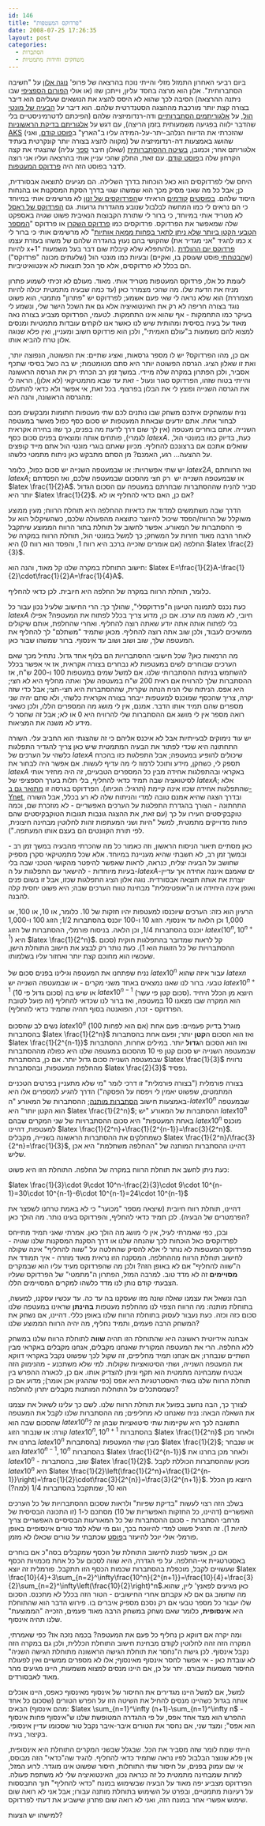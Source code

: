 ```yaml
---
id: 146
title: "פרדוקס המעטפות"
date: 2008-07-25 17:26:35
layout: post
categories: 
  - הסתברות
  - משחקים וחידות מתמטיות
---
```

ביום רביעי האחרון התמזל מזלי והייתי נוכח בהרצאה של פרופ' <a href="http://he.wikipedia.org/wiki/%D7%A0%D7%95%D7%92%D7%94_%D7%90%D7%9C%D7%95%D7%9F">נוגה אלון</a> על "חשיבה הסתברותית". אלון הוא מרצה בחסד עליון, וייתכן שזו (או אולי <a href="http://www.math.technion.ac.il/Site/events/special-lectures/Mathclub/">הפורום הספציפי</a> שבו ניתנה ההרצאה) הסיבה לכך שהוא לא היסס להציג את הנושאים שעליהם הוא דיבר בצורה קצת יותר מורכבת מההצגה הסטנדרטית שלהם. הוא דיבר על <a href="http://www.gadial.net/?p=111">הבעיה של מונטי הול</a>, על <a href="http://he.wikipedia.org/wiki/%D7%90%D7%9C%D7%92%D7%95%D7%A8%D7%99%D7%AA%D7%9D_%D7%90%D7%A7%D7%A8%D7%90%D7%99">אלגוריתמים הסתברותיים</a> ודה-רנדומיזציה שלהם (הפיכתם לדטרמיניסטיים בלי שהדבר ילווה בפגיעה משמעותית בזמן הריצה), עם דגש על <a href="http://en.wikipedia.org/wiki/AKS_primality_test">אלגוריתם בדיקת הראשוניות AKS</a> (שהזכרתי את הדיווח הנלהב-יתר-על-המידה עליו ב"הארץ" ב<a href="http://www.gadial.net/?p=144">פוסט קודם</a>, ואני מקווה להציג בצורה יותר קונקרטית בעתיד) שהושג באמצעות דה-רנדומיזציה של אלגוריתם אחר; וכמובן, <a href="http://en.wikipedia.org/wiki/Probabilistic_method">בשיטה ההסתברותית</a> (שאלון חיבר <a href="http://www.amazon.com/Probabilistic-Wiley-Interscience-Discrete-Mathematics-Optimization/dp/0471370460">ספר</a> עליה) שהצגתי את קצה הקרחון שלה ב<a href="http://www.gadial.net/?p=36">פוסט קודם</a>. עם זאת, החלק שהכי עניין אותי בהרצאה ועליו אני רוצה לדבר בפוסט הזה היה <a href="http://en.wikipedia.org/wiki/Two_envelopes_problem">פרדוקס המעטפות</a>.

היחס שלי לפרדוקסים הוא כאל הוכחות בדרך השלילה. הם מגיעים לתוצאה אבסורדית, כן; אבל כל מה שאני מסיק מכך הוא שמשהו שגוי בדרך הסקת המסקנות או בהנחות היסוד שלהם. <a href="http://www.gadial.net/?p=141">בפוסטים</a> <a href="http://www.gadial.net/?p=142">קודמים</a> הראיתי ש<a href="http://he.wikipedia.org/wiki/%D7%94%D7%A4%D7%A8%D7%93%D7%95%D7%A7%D7%A1%D7%99%D7%9D_%D7%A9%D7%9C_%D7%96%D7%A0%D7%95%D7%9F">הפרדוקסים של זנון</a> לא מרשימים אותי במיוחד כי הם נראים לי כמו המחשה לבלבול שנובע מהגדרות גרועות. גם <a href="http://nimrodavissar.com/blogica/archives/125">הפרדוקס של ראסל</a> לא מטריד אותי במיוחד, כי ברור לי שתורת הקבוצות הנאיבית פשוט שגויה באספקט שלה שמאפשר את הפרדוקס. פרדוקסים כמו <a href="http://he.wikipedia.org/wiki/%D7%A4%D7%A8%D7%93%D7%95%D7%A7%D7%A1_%D7%94%D7%A9%D7%A7%D7%A8%D7%9F">פרדוקס השקרן</a> או פרדוקס "<a href="http://he.wikipedia.org/wiki/%D7%94%D7%A4%D7%A8%D7%93%D7%95%D7%A7%D7%A1_%D7%A9%D7%9C_%D7%91%D7%A8%D7%99">המספר הטבעי הקטן ביותר שלא ניתן לתאר בפחות ממאה אותיות</a>" לא מרשימים אותי כי ברור לי שהקושי בהם נעוץ בהגדרה שלהם של משהו בעזרת עצמו (כמו להגיד "אני מגדיר את x להיות x+1" ולהתפלא שלא קיבלת שום דבר בעל משמעות). <a href="http://he.wikipedia.org/wiki/%D7%A4%D7%A8%D7%93%D7%95%D7%A7%D7%A1_%D7%99%D7%95%D7%9D_%D7%94%D7%94%D7%95%D7%9C%D7%93%D7%AA">פרדוקס יום ההולדת</a> (ש<a href="http://www.gadial.net/?p=137">הבטחתי </a>פוסט שעוסק בו, ואקיים) ובעיות כמו מונטי הול (שלעתים מכונה "פרדוקס") הם בכלל לא פרדוקסים, אלא סך הכל תוצאות לא אינטואיטיביות.

לעומת כל אלו, פרדוקס המעטפות מטריד אותי. מאוד. מעולם לא זכיתי לשמוע פתרון מניח את הדעת שלו. מה שהכי מצמרר כאן (עד כמה שבעיה מתמטית יכולה להיות מצמררת) הוא שלא נראה לי שאי פעם אשמע; לפרדוקס יש "פתרון" מתמטי, הוא פשוט נוגד בצורה חריפה לא רק את האינטואיציה אלא גם את השכל הישר שלי, ונשמע לי בעיקר כמו התחמקות - אף שהוא אינו התחמקות. לטעמי, הפרדוקס מצביע בצורה נאה מאוד על בעיה בסיסית ומהותית שיש לנו כאשר אנו לוקחים עובדות מתמטיות ומנסים למצוא להם משמעות ב"עולם האמיתי", ולכן הוא פרדוקס חשוב ומעניין, ואין פלא שנוגה אלון טרח להביא אותו.

אם כן, מהו הפרדוקס? יש לו מספר גרסאות, ואציג שתיים: את הפשוטה, הנפוצה יותר, ואת זו שאלון הציג. הגרסה הפשוטה יותר היא סתם מטומטמת; יש בה כשל בסיסי שתכף אסביר, ולכן הפתרון במקרה שלה מיידי. במשך זמן רב הכרתי רק את הגרסה הראשונה והייתי בטוח שזהו, הפרדוקס סגור ונעול - זאת עד שבא מתמטיקאי (לא אלון), הראה לי את הגרסה השנייה ופוצץ לי את הבלון בפרצוף. בכל זאת, אי אפשר ולא כדאי להתעלם מהגרסה הראשונה, והנה היא:

נניח שמשחקים איתכם משחק שבו נותנים לכם שתי מעטפות חתומות ומבקשים מכם לבחור אחת. אתם יודעים שבאחת המעטפות יש סכום כסף כפול מאשר במעטפה השנייה. אתם בוחרים מעטפה (אין לך שום דרך לדעת מה בפנים, כך שזו בחירה אקראית לגמרי), פותחים אותה ומוצאים בפנים סכום כסף $latex A$. כעת, בדיוק כמו במונטי הול, שואלים אתכם אם ברצונכם להחליף. מכיוון שאתם בוגרי מונטי הול אתם מייד קופצים על ההצעה... רגע, האמנם? מן הסתם מתבקש כאן ניתוח מתמטי כלשהו.

יש שתי אפשרויות: או שבמעטפה השנייה יש סכום כפול, כלומר $latex 2A$, ואז הרווחתם $latex A$; או שבמעטפה השנייה יש  רק חצי מהסכום שבמעטפה שלכם, ואז הפסדתם $latex \frac{1}{2}A$. סביר להניח שההסתברות שבחרתם במעטפה עם הסכום הגדול יותר היא $latex \frac{1}{2}$. אם כן, האם כדאי להחליף או לא?

הדרך שבה משתמשים למדוד את כדאיות ההחלפה היא תוחלת הרווח; מעין ממוצע משוקלל של הרווח/הפסד שיכול להיווצר כתוצאה מהפעולה שלכם, כשהשיקלול הוא על פי ההסתברות של המאורע. אפשר לחשוב על תוחלת בתור הרווח הממוצע שיתקבל לאחר הרבה מאוד חזרות על המשחק; כך למשל במונטי הול, תוחלת הרווח במקרה של החלפה (אם אומרים שזכייה ברכב היא רווח 1, והפסד הוא רווח 0) היא $latex \frac{2}{3}$.

חישוב התוחלת במקרה שלנו קל מאוד, והנה הוא: $latex E=\frac{1}{2}A-\frac{1}{2}\cdot\frac{1}{2}A=\frac{1}{4}A$.

כלומר, תוחלת הרווח במקרה של החלפה היא חיובית. לכן כדאי להחליף.

כעת נכנס לתמונה הטיעון ה"פרדוקסלי", שהולך כך: הרי החישוב שלעיל נכון עבור כל $latex A$ חיובי, לא משנה מה ערכו. אם כן, מדוע צריך בכלל לפתוח את המעטפה? אפילו בלי לפתוח אותה אתה יודע שאתה רוצה להחליף. ואחרי שהחלפת, אותם שיקולים ממשיכים לעבוד, ולכן שוב אתה רוצה להחליף. מכאן שתמיד "משתלם" לך להחליף את המעטפה שלך, שוב ושוב ושוב עד אינסוף. ברור שמשהו שבור כאן.

מה הרמאות כאן? שכל חישובי ההסתברויות הם בלוף אחד גדול. נתחיל מכך שאם הערכים שבוחרים לשים במעטפות לא נבחרים בצורה אקראית, אז אי אפשר בכלל להשתמש בניתוח ההסתברותי שלנו. אם למשל שמים במעטפות 100 ו-200 ש"ח, אז ההסתברות שלך להרוויח אם ראית 200 ש"ח במעטפה שלך ואתה מחליף היא לא חצי; היא אפס. הניתוח שלי הניח הנחה שקרית, שההסתברות היא חצי-חצי; אבל כדי שזה יקרה, צריך שהכסף שמוכנס למעטפות ייבחר בצורה אקראית כלשהי, ולא סתם יהיה שני מספרים שהם תמיד אותו הדבר. אמנם, אין לי מושג מה המספרים הללו, ולכן כשאני רואה מספר אין לי מושג אם ההסתברות שלי להרוויח היא 0 או לא; אבל זה שחסר לי מידע לא משנה את המציאות.

יש עוד נימוקים לבעייתיות אבל לא איכנס אליהם כי זה שהצגתי הוא החביב עלי. השורה התחתונה היא שכדי לפתור את הבעיה המתמטית שיש כאן צריך להגדיר התפלגות כלשהי על הערכים של $latex A$ שיכולים להופיע במעטפה; אבל התפלגות כזו בהכרח תספק לי, כשחקן, מידע ותוכל לרמוז לי מה עדיף לעשות. אם אפשר היה לבחור את $latex A$ באקראי ובהתפלגות אחידה מבין כל המספרים הטבעיים, זה היה מחזיר אותי לסיטואציה שבה תמיד כדאי להחליף, בלי תלות בערך הספציפי של $latex A$; אלא שהתפלגות אחידה שכזו אינה קיימת (תרגיל: הוכיחו). הפרדוקס בגרסה זו <a href="http://www.ynet.co.il/articles/0,7340,L-3460198,00.html">מתואר גם ב-Ynet</a>, ובדרך הצגה שהיא אמנם טובה למדי והניתוח שלה לא רע בכלל, אבל השורה התחתונה - הצורך בהגדרת התפלגות על הערכים האפשריים - לא מוזכרת שם, וכמה טוקבקיסטים העירו על כך (עם זאת, את ההצגה גונבות תגובות הטוקבקיסטים שהם פחות מדוייקים מתמטית, למשל "<span><span>היות ושני המעתפות זהות לחלוטין מבחינה חיצונית, לפי תורת הקוונטים הם בעצם אותו המעתפה.").</span></span>

כאן מסתיים תיאור הניסוח הראשון, וזה כאמור כל מה שהכרתי מהבעיה במשך זמן רב - ובמשך זמן רב, לא חשבתי שהיא מעניינת במיוחד. אלא שכל מתמטיקאי סקרן מספיק שחושב על הבעיה יצליח, כנראה, לראות שאפשר להיפטר מהקושי הטכני שבה בלי בעיות מיוחדות - להישאר עם התפלגות על ה-$latex A$-ים שאמנם איננה אחידה אך עדיין יוצרת את אותה תוצאה אבסורדית. נוגה אלון הציג התפלגות שכזו, אבל זו בשום פנים ואופן אינה היחידה או ה"אופטימלית" מבחינת טווח הערכים שבה; היא פשוט יחסית קלה להבנה.

הרעיון הוא כזה: הערכים שיוכנסו למעטפות יהיו חזקות של 10. כלומר, או 10, או 100, או 1,000 וכן הלאה עד אינסוף. הזוג 10 ו-100 יוכנס בהסתברות 1/2; הזוג 100 ו-1,000 יוכנס בהסתברות 1/4, וכן הלאה. בניסוח פורמלי, ההסתברות של הזוג $latex (10^n,10^{n+1})$ היא $latex \frac{1}{2^n}$. קל לראות שמדובר בהתפלגות חוקית (סכום ההסתברויות של כל הזוגות הוא 1). כעת נותר רק לבצע את חישוב התוחלת הישן, שעכשיו הוא מחוכם קצת יותר ואחזור עליו בשלמותו.

נניח שפתחנו את המעטפה וגילינו בפנים סכום של $latex 10^n$ עבור איזה שהוא $latex n$ טבעי. ברור לנו שאנו נמצאים באחד משני מקרים - או שבמעטפה השנייה יש $latex 10^{n+1}$ (סכום גדול פי 10) או שיש בה $latex 10^{n-1}$ (סכום קטן פי עשר). היוצא מן הכלל היחיד הוא המקרה שבו מצאנו 10 במעטפה, ואז ברור לנו שכדאי להחליף (זה פועל לטובת הפרדוקס - זכרו, הפואנטה בסוף תהיה שתמיד כדאי להחליף).

נשים לב שהסכום $latex 10^n$ (אם הוא לפחות 100) מוגרל בדיוק פעמיים: פעם אחת בהסתברות $latex \frac{1}{2^n}$ ואז הוא הסכום ה<strong>קטן</strong> יותר; ופעם אחת בהסתברות $latex \frac{1}{2^{n-1}}$ ואז הוא הסכום ה<strong>גדול</strong> יותר. במילים אחרות, ההסתברות שבמעטפה השנייה יש סכום קטן פי 10 מהסכום במעטפה שלנו היא כפולה מההסתברות שבמעטפה השנייה סכום גדול יותר. אם כן, בהסתברות $latex \frac{1}{3}$ נרוויח מהחלפת המעטפות, ובהסתברות $latex \frac{2}{3}$ נפסיד.

בצורה פורמלית ("בצורה פורמלית" זו דרכי לומר "מי שלא מתעניין בפרטים הטכניים המתמטים, שפשוט יאמין לי ויפסח על הפסקה") הדרך להגיע למספרים אלו היא באמצעות חישוב <a href="http://he.wikibooks.org/wiki/%D7%94%D7%A1%D7%AA%D7%91%D7%A8%D7%95%D7%AA/%D7%94%D7%A1%D7%AA%D7%91%D7%A8%D7%95%D7%AA_%D7%9E%D7%95%D7%AA%D7%A0%D7%94">הסתברות מותנה</a>; ההסתברות של המאורע "ה-$latex 10^n$ שבמעטפה הוא הקטן יותר" היא $latex \frac{1}{2^n}$; ההסתברות של המאורע "יש $latex 10^n$ באחת המעטפות" היא סכום ההסתברויות של שני המקרים שבהם $latex 10^n$ מוכנס למעטפות, דהיינו $latex \frac{1}{2^n}+\frac{1}{2^{n-1}}=\frac{3}{2^n}$. כשמחלקים את ההסתברות הראשונה בשנייה, מקבלים $latex \frac{1}{2^n}/\frac{3}{2^n}=\frac{1}{3}$, דהיינו ההסתברות המותנה של "ההחלפה משתלמת" היא אכן שליש.

כעת ניתן לחשב את תוחלת הרווח במקרה של החלפה. התוחלת הזו היא פשוט:

$latex \frac{1}{3}\cdot 9\cdot 10^n-\frac{2}{3}\cdot 9\cdot 10^{n-1}=30\cdot 10^{n-1}-6\cdot 10^{n-1}=24\cdot 10^{n-1}$

דהיינו, תוחלת רווח חיובית (שיצאה מספר "מכוער" כי לא באמת טרחנו לשפצר את הפרמטרים של הבעיה). לכן תמיד כדאי להחליף, והפרדוקס בעינו נותר. מה הולך כאן?

ובכן, כפי שאמרתי לעיל, אין לי מושג מה הולך כאן. אמרתי שאני תמיד מתייחס לפרדוקסים כאל הוכחות לכך שהנחה שלנו או דרך הסקנת המסקנות שלנו שגויה - מפרדוקס המעטפות לא נותר לי אלא להסיק שהחלטה על "שווה להחליף" אינה שקולה לחישוב תוחלת הרווח מההחלפה. המסקנה הזו נראית מאוד מוזרה - איך תמודד את ה"שווה להחליף" אם לא באופן הזה? ולכן מה שהפרדוקס מעיד עליו הוא שבמקרים <strong>מסויימים</strong> זה לא מדד טוב. למרבה המזל, הפתרון ה"מתמטי" של הפרדוקס שעליו הצבעתי קודם נותן לנו מדד כלשהו למקרים המסויימים הללו.

הבה ונשאל את עצמנו שאלה שונה מזו שעסקנו בה עד כה. עד עכשיו עסקנו, למעשה, בתוחלת מותנה: מה הרווח הצפוי לנו מהחלפת מעטפות <strong>בהינתן</strong> שראינו במעטפה שלנו סכום כזה וכזה. כעת נעבור לעסוק בתוחלת הרווח שלנו באופן כללי. דהיינו, אם נשחק את המשחק הרבה פעמים, ותמיד נחליף, מה יהיה הרווח הממוצע שלנו?

אבחנה אידיוטית ראשונה היא שהתוחלת הזו תהיה <strong>שווה</strong> לתוחלת הרווח שלנו במשחק ללא החלפה. הרי את המעטפה המקורית שאנחנו מקבלים, אנחנו מקבלים באקראי מבין השתיים שנבחרו; אם אנחנו תמיד מחליפים, זה שקול לכך שפשוט נקבל באקראי דווקא את המעטפה השנייה, ושתי הסיטואציות שקולות. למי שלא משתכנע - מהנימוק הזה אבטיח שמבחינה מתמטית הוא תקף וניתן להצדיק אותו. אם כן, לכאורה ההפרש בין תוחלת הרווח שלנו בשתי האסטרטגיות היא אפס (כפי שההגיון אכן אומר); מדוע אם כן כשמסתכלים על התוחלות המותנות מקבלים יתרון להחלפה?

לצורך כך, הבה נחשב בפועל את תוחלת הרווח שלנו. לשם כך עלינו לשאול את עצמנו את השאלה הבאה: נניח שאנחנו לא מחליפים; מה ההסתברות שלנו לקבל את המעטפה שהסכום שבה הוא $latex 10^n$? התשובה לכך היא שקיימות שתי סיטואציות שבהן זה קורה: או שנבחר הזוג $latex 10^n, 10^{n+1}$ בהסתברות $latex \frac{1}{2^n}$ ולאחר מכן בחרנו את $latex 10^n$ מבין שתי המעטפות (בהסתברות $latex \frac{1}{2}$; או שנבחר הזוג $latex 10^{n-1},10^n$ בהסתברות $latex \frac{1}{2^{n-1}}$ ולאחר מכן בחרנו את $latex 10^n$ - שוב, בהסתברות $latex \frac{1}{2}$. מכאן שההסתברות הכוללת לקבל $latex 10^n$ היא $latex \frac{1}{2}\left(\frac{1}{2^n}+\frac{1}{2^{n-1}}\right)=\frac{1}{2}\cdot\frac{3}{2^{n}}=\frac{3}{2^{n+1}}$. היוצא מן הכלל הוא 10, שמתקבל בהסתברות 1/4 (למה?)

בשלב הזה רצוי לעשות "בדיקת שפיות" ולראות שסכום ההסתברויות של כל הערכים האפשריים (דהיינו, כל החזקות האפשריות של 10) מסתכם ל-1 (זו התכונה הבסיסית של מרחבי הסתברות - סכום ההסתברות של כל המאורעות הבסיסיים האפשריים צריך להיות 1). זה תרגיל פשוט למדי להיווכח בכך, וגם מי שלא למד טורים אינסופיים באופן פורמלי אולי יוכל להיעזר ב<a href="http://www.gadial.net/?p=134">פוסט</a> שכתבתי על טורים שכאלו לא מזמן.

אם כן, אפשר לפנות לחישוב התוחלת של הכסף שמקבלים בסה"כ אם בוחרים באסטרטגיית אי-החלפה. על פי הגדרה, היא שווה לסכום על כל אחת מכמויות הכסף שעשויים לקבל, מוכפלת בהסתברות שכמות הכסף הזו תתקבל. פורמלית זה יוצא $latex \frac{10}{4}+3\sum_{n=2}^\infty\frac{10^n}{2^{n+1}}=\frac{10}{4}+\frac{3}{2}\sum_{n=2}^\infty\left(\frac{10}{2}\right)^n$.כאן מגיעים לפאנץ' ליין, שהוא מה שחשוב גם אם לא עקבתם אחרי החישובים - הטור הזה בכלל לא מתכנס. הסכום שלו יעבור כל מספר טבעי אם רק נסכם מספיק איברים בו. פירוש הדבר הוא שהתוחלת היא <strong>אינסופית</strong>, כלומר שאם נשחק במשחק הרבה מאוד פעמים, הזכייה "הממוצעת" שלנו תהיה אינסוף.

ומה יקרה אם דווקא כן נחליף כל פעם את המעטפה? בכמה נזכה אז? כפי שאמרתי, המקרה הזה זהה לחלוטין לקודם מבחינת חישוב התוחלת הכללית, ולכן גם במקרה הזה נקבל אינסוף. לכן גישת ה"נחסר את תוחלת הגישה הראשונה מתוחלת הגישה השניה" לא עובדת כאן - אי אפשר לחסר אינסוף מאינסוף; אלו לא מספרים ממשיים ואין לפעולת החיסור משמעות עבורם. יתר על כן, אם היינו מנסים למצוא משמעות, היינו מגיעים מהר מאוד לאבסורדים.

למשל, אם למשל היינו מגדירים את החיסור של אינסוף מאינסוף כאפס, היינו אוכלים אותה בגדול כשהיינו מנסים להחיל את השיטה הזו על הפרש הטורים (שסכום כל אחד מהם אינסוף) הבאים: $latex \sum_{n=1}^\infty (n+1)-\sum_{n=1}^\infty n$ - ההפרש הוא מצד אחד אפס, על פי ההגדרה המטופשת שלנו ש"אינסוף פחות אינסוף הוא אפס"; ומצד שני, אם נחסר את הטורים איבר-איבר נקבל טור שסכומו עדיין אינסופי. בקיצור, בעיה.

הייתי שמח לומר שזה מסביר את הכל. שבגלל שבשני המקרים התוחלת היא אינסופית, אין פלא שנוצר הבלבול לפיו נראה שתמיד כדאי להחליף. להגיד שה"כדאי" הזה מבוסס, אי שם עמוק בפנים, על חיסור שתי התוחלות, חיסור שפשוט אינו מוגדר. לרוע המזל, למרות שמבחינה מתמטית כל זה כנראה נכון, האינטואיציה שלי לא משתפת פעולה. הפרדוקס מצביע יפה מאוד על הבעיה שבשימוש במונח "כדאי להחליף" תוך התבססות על רעיונות מתמטיים, ובפרט על השימוש בתוחלת מותנה עבורו; אבל אני לא רואה שום שימוש אפשרי אחר במונח הזה, ואני לא רואה שום פתרון שישביע את דעתי לפרדוקס.

למישהו יש הצעות?
